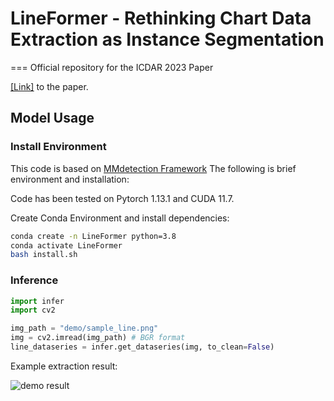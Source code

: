 # LineFormer - Rethinking Chart Data Extraction as Instance Segmentation
===
Official repository for the ICDAR 2023 Paper

[<u>[Link]</u>](https://arxiv.org/abs/2305.01837) to the paper.

<!-- **If you would like to cite our work:**
```latex

``` -->

## Model Usage
### Install Environment

This code is based on [MMdetection Framework](https://github.com/open-mmlab/mmdetection) The following is brief environment and installation:

Code has been tested on Pytorch 1.13.1 and CUDA 11.7.

Create Conda Environment and install dependencies:
```bash
conda create -n LineFormer python=3.8
conda activate LineFormer
bash install.sh
```


### Inference
```python
import infer
import cv2

img_path = "demo/sample_line.png"
img = cv2.imread(img_path) # BGR format
line_dataseries = infer.get_dataseries(img, to_clean=False)
```

Example extraction result:

![demo result](sample_result.jpg "Title")
